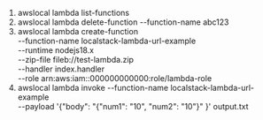 1. awslocal lambda list-functions
2. awslocal lambda delete-function --function-name abc123
3. awslocal lambda create-function \
   --function-name localstack-lambda-url-example \
   --runtime nodejs18.x \
   --zip-file fileb://test-lambda.zip \
   --handler index.handler \
   --role arn:aws:iam::000000000000:role/lambda-role
4. awslocal lambda invoke --function-name localstack-lambda-url-example \
   --payload '{"body": "{\"num1\": \"10\", \"num2\": \"10\"}" }' output.txt
